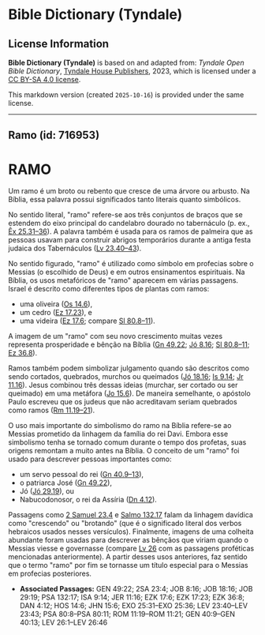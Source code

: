 # Bible Dictionary (Tyndale)

## License Information

**Bible Dictionary (Tyndale)** is based on and adapted from: _Tyndale Open Bible Dictionary_, [Tyndale House Publishers](https://tyndaleopenresources.com/), 2023, which is licensed under a [CC BY-SA 4.0 license](https://creativecommons.org/licenses/by-sa/4.0/legalcode.en).

This markdown version (created `2025-10-16`) is provided under the same license.



--------------------------------

## Ramo (id: 716953)

RAMO
====

Um ramo é um broto ou rebento que cresce de uma árvore ou arbusto. Na Bíblia, essa palavra possui significados tanto literais quanto simbólicos.

No sentido literal, "ramo" refere\-se aos três conjuntos de braços que se estendem do eixo principal do candelabro dourado no tabernáculo (p. ex., [Êx 25\.31–36](https://ref.ly/Exod25:31-Exod25:36)). A palavra também é usada para os ramos de palmeira que as pessoas usavam para construir abrigos temporários durante a antiga festa judaica dos Tabernáculos ([Lv 23\.40–43](https://ref.ly/Lev23:40-Lev23:43)).

No sentido figurado, "ramo" é utilizado como símbolo em profecias sobre o Messias (o escolhido de Deus) e em outros ensinamentos espirituais. Na Bíblia, os usos metafóricos de "ramo" aparecem em várias passagens. Israel é descrito como diferentes tipos de plantas com ramos:

* uma oliveira ([Os 14\.6](https://ref.ly/Hos14:6)),
* um cedro ([Ez 17\.23](https://ref.ly/Ezek17:23)), e
* uma videira ([Ez 17\.6](https://ref.ly/Ezek17:6); compare [Sl 80\.8–11](https://ref.ly/Ps80:8-Ps80:11)).

A imagem de um "ramo" com seu novo crescimento muitas vezes representa prosperidade e bênção na Bíblia ([Gn 49\.22](https://ref.ly/Gen49:22); [Jó 8\.16](https://ref.ly/Job8:16); [Sl 80\.8–11](https://ref.ly/Ps80:8-Ps80:11); [Ez 36\.8](https://ref.ly/Ezek36:8)).

Ramos também podem simbolizar julgamento quando são descritos como sendo cortados, quebrados, murchos ou queimados ([Jó 18\.16](https://ref.ly/Job18:16); [Is 9\.14](https://ref.ly/Isa9:14); [Jr 11\.16](https://ref.ly/Jer11:16)). Jesus combinou três dessas ideias (murchar, ser cortado ou ser queimado) em uma metáfora ([Jo 15\.6](https://ref.ly/John15:6)). De maneira semelhante, o apóstolo Paulo escreveu que os judeus que não acreditavam seriam quebrados como ramos ([Rm 11\.19–21](https://ref.ly/Rom11:19-Rom11:21)).

O uso mais importante do simbolismo do ramo na Bíblia refere\-se ao Messias prometido da linhagem da família do rei Davi. Embora esse simbolismo tenha se tornado comum durante o tempo dos profetas, suas origens remontam a muito antes na Bíblia. O conceito de um "ramo" foi usado para descrever pessoas importantes como:

* um servo pessoal do rei ([Gn 40\.9–13](https://ref.ly/Gen40:9-Gen40:13)),
* o patriarca José ([Gn 49\.22](https://ref.ly/Gen49:22)),
* Jó ([Jó 29\.19](https://ref.ly/Job29:19)), ou
* Nabucodonosor, o rei da Assíria ([Dn 4\.12](https://ref.ly/Dan4:12)).

Passagens como [2 Samuel 23\.4](https://ref.ly/2Sam23:4) e [Salmo 132\.17](https://ref.ly/Ps132:17) falam da linhagem davídica como "crescendo" ou "brotando" (que é o significado literal dos verbos hebraicos usados nesses versículos). Finalmente, imagens de uma colheita abundante foram usadas para descrever as bênçãos que viriam quando o Messias viesse e governasse (compare [Lv 26](https://ref.ly/Lev26:1-Lev26:46) com as passagens proféticas mencionadas anteriormente). A partir desses usos anteriores, faz sentido que o termo "ramo" por fim se tornasse um título especial para o Messias em profecias posteriores.

* **Associated Passages:** GEN 49:22; 2SA 23:4; JOB 8:16; JOB 18:16; JOB 29:19; PSA 132:17; ISA 9:14; JER 11:16; EZK 17:6; EZK 17:23; EZK 36:8; DAN 4:12; HOS 14:6; JHN 15:6; EXO 25:31–EXO 25:36; LEV 23:40–LEV 23:43; PSA 80:8–PSA 80:11; ROM 11:19–ROM 11:21; GEN 40:9–GEN 40:13; LEV 26:1–LEV 26:46

